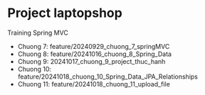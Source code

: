 # Project laptopshop
Training Spring MVC
+ Chuong 7: feature/20240929_chuong_7_springMVC
+ Chuong 8: feature/20241016_chuong_8_Spring_Data
+ Chuong 9: 20241017_chuong_9_project_thuc_hanh
+ Chuong 10: feature/20241018_chuong_10_Spring_Data_JPA_Relationships
+ Chuong 11: feature/20241018_chuong_11_upload_file
